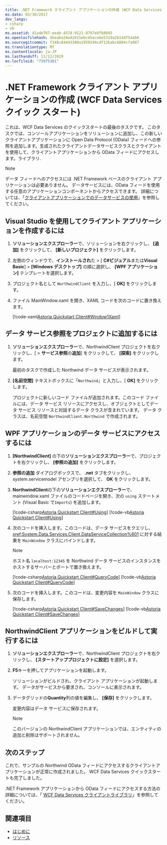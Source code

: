 ```yaml
---
title: .NET Framework クライアント アプリケーションの作成 (WCF Data Services クイック スタート)
ms.date: 03/30/2017
dev_langs:
- csharp
- vb
ms.assetid: 41ade767-eeab-437d-9121-9797e8fb8045
ms.openlocfilehash: 4beaba24e42b15ebc45ece6e5319a2b14df54ab6
ms.sourcegitcommit: f348c84443380a1959294cdf12babcb804cfa987
ms.translationtype: MT
ms.contentlocale: ja-JP
ms.lasthandoff: 11/12/2019
ms.locfileid: "73975381"
---
```

# <a name="creating-the-net-framework-client-application-wcf-data-services-quickstart"></a>.NET Framework クライアント アプリケーションの作成 (WCF Data Services クイック スタート)

これは、WCF Data Services のクイックスタートの最後のタスクです。 このタスクでは、コンソールアプリケーションをソリューションに追加し、この新しいクライアントアプリケーションに Open Data Protocol (OData) フィードへの参照を追加します。生成されたクライアントデータサービスクラスとクライアントを使用して、クライアントアプリケーションから OData フィードにアクセスします。ライブラリ.

> [!NOTE]
> データ フィードへのアクセスには .NET Framework ベースのクライアント アプリケーションは必要ありません。 データサービスには、OData フィードを使用する任意のアプリケーションコンポーネントからアクセスできます。 詳細については、「[クライアントアプリケーションでのデータサービスの使用](using-a-data-service-in-a-client-application-wcf-data-services.md)」を参照してください。

## <a name="to-create-the-client-application-by-using-visual-studio"></a>Visual Studio を使用してクライアント アプリケーションを作成するには

1. **ソリューションエクスプローラー**で、ソリューションを右クリックし、 **[追加]** をクリックして、 **[新しいプロジェクト]** をクリックします。

2. 左側のウィンドウで、**インストールされ**た > [ **C#ビジュアル**または**Visual Basic**] > **[Windows デスクトップ]** の順に選択し、 **[WPF アプリケーション]** テンプレートを選択します。

3. プロジェクト名として `NorthwindClient` を入力し、[ **OK]** をクリックします。

4. ファイル MainWindow.xaml を開き、XAML コードを次のコードに置き換えます。

     [!code-xaml[Astoria Quickstart Client#Window1Xaml](../../../../samples/snippets/visualbasic/VS_Snippets_Misc/astoria_quickstart_client/vb/window1.xaml#window1xaml)]

## <a name="to-add-a-data-service-reference-to-the-project"></a>データ サービス参照をプロジェクトに追加するには

1. **ソリューションエクスプローラー**で、NorthwindClient プロジェクトを右クリックし、[ > **サービス参照**の**追加**] をクリックして、 **[探索]** をクリックします。

     最初のタスクで作成した Northwind データ サービスが表示されます。

2. **[名前空間]** テキストボックスに「`Northwind`」と入力し、[ **OK]** をクリックします。

     プロジェクトに新しいコード ファイルが追加されます。このコード ファイルには、データ サービス リソースにアクセスし、オブジェクトとしてデータ サービス リソースと対話するデータ クラスが含まれています。 データ クラスは、名前空間 `NorthwindClient.Northwind` で作成されます。

## <a name="to-access-data-service-data-in-the-wpf-application"></a>WPF アプリケーションのデータ サービスにアクセスするには

1. **[NorthwindClient]** の下の**ソリューションエクスプローラー**で、プロジェクトを右クリックし、 **[参照の追加]** をクリックします。

2. **参照の追加** ダイアログボックスで、 **.net** タブをクリックし、system.servicemodel アセンブリを選択して、 **OK** をクリックします。

3. **NorthwindClient**の下の**ソリューションエクスプローラー**で、mainwindow.xaml ファイルのコードページを開き、次の `using` ステートメント (Visual Basic で`Imports`) を追加します。

    [!code-csharp[Astoria Quickstart Client#Using](../../../../samples/snippets/csharp/VS_Snippets_Misc/astoria_quickstart_client/cs/window1.xaml.cs#using)]
    [!code-vb[Astoria Quickstart Client#Using](../../../../samples/snippets/visualbasic/VS_Snippets_Misc/astoria_quickstart_client/vb/window1.xaml.vb#using)]

4. 次のコードを挿入します。このコードは、データ サービスをクエリし、<xref:System.Data.Services.Client.DataServiceCollection%601> に対する結果を `MainWindow` クラスにバインドします。

    > [!NOTE]
    > ホスト名 `localhost:12345` を Northwind データ サービスのインスタンスをホストするサーバーとポートで置き換えます。

     [!code-csharp[Astoria Quickstart Client#QueryCode](../../../../samples/snippets/csharp/VS_Snippets_Misc/astoria_quickstart_client/cs/window1.xaml.cs#querycode)]
     [!code-vb[Astoria Quickstart Client#QueryCode](../../../../samples/snippets/visualbasic/VS_Snippets_Misc/astoria_quickstart_client/vb/window1.xaml.vb#querycode)]

5. 次のコードを挿入します。このコードは、変更内容を `MainWindow` クラスに保存します。

     [!code-csharp[Astoria Quickstart Client#SaveChanges](../../../../samples/snippets/csharp/VS_Snippets_Misc/astoria_quickstart_client/cs/window1.xaml.cs#savechanges)]
     [!code-vb[Astoria Quickstart Client#SaveChanges](../../../../samples/snippets/visualbasic/VS_Snippets_Misc/astoria_quickstart_client/vb/window1.xaml.vb#savechanges)]

## <a name="to-build-and-run-the-northwindclient-application"></a>NorthwindClient アプリケーションをビルドして実行するには

1. **ソリューションエクスプローラー**で、NorthwindClient プロジェクトを右クリックし、 **[スタートアッププロジェクトに設定]** を選択します。

2. **F5**キーを押してアプリケーションを起動します。

     ソリューションがビルドされ、クライアント アプリケーションが起動します。 データがサービスから要求され、コンソールに表示されます。

3. データグリッドの**Quantity**列の値を編集し、 **[保存]** をクリックします。

     変更内容はデータ サービスに保存されます。

    > [!NOTE]
    > このバージョンの NorthwindClient アプリケーションでは、エンティティの追加と削除はサポートされません。

## <a name="next-steps"></a>次のステップ

これで、サンプルの Northwind OData フィードにアクセスするクライアントアプリケーションが正常に作成されました。 WCF Data Services クイックスタートも完了しました。

.NET Framework アプリケーションから OData フィードにアクセスする方法の詳細については、「 [WCF Data Services クライアントライブラリ](wcf-data-services-client-library.md)」を参照してください。

## <a name="see-also"></a>関連項目

- [はじめに](getting-started-with-wcf-data-services.md)
- [リソース](wcf-data-services-resources.md)
